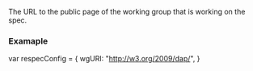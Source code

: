The URL to the public page of the working group that is working on the spec. 

### Examaple 
var respecConfig = {
  wgURI: "http://w3.org/2009/dap/",
}